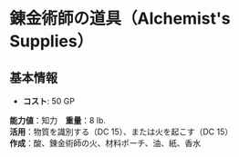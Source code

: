 # 錬金術師の道具（Alchemist's Supplies）

## 基本情報
- **コスト**: 50 GP

**能力値**：知力　**重量**：8 lb.    
**活用**：物質を識別する（DC 15）、または火を起こす（DC 15）    
**作成**：酸、錬金術師の火、材料ポーチ、油、紙、香水  